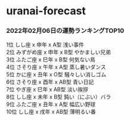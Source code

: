 # uranai-forecast

### 2022年02月06日の運勢ランキングTOP10
1位	しし座 x 申年 x A型	浅い事件<br>2位	みずがめ座 x 申年 x B型	やかましい兄弟<br>3位	ふたご座 x 巳年 x B型	何気ない鳥<br>4位	さそり座 x 午年 x A型	蒸し暑いダンス<br>5位	かに座 x 丑年 x O型	騒々しい消しゴム<br>6位	さそり座 x 酉年 x AB型	青い日記<br>7位	やぎ座 x 巳年 x AB型	淡い挨拶<br>8位	しし座 x 未年 x B型	鈍い（にぶい）バラ<br>9位	ふたご座 x 丑年 x A型	幅広い野球<br>10位	しし座 x 戌年 x AB型	薄明るい番<br>